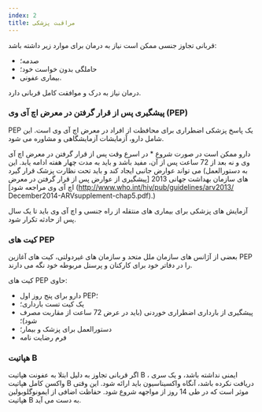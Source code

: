 ```yaml
---
index: 2
title: مراقبت پزشکی
---
```

قربانی تجاوز جنسی ممکن است نیاز به درمان برای موارد زیر داشته باشد:

*   صدمه؛
*   حاملگی بدون خواست خود؛
*   بیماری عفونی.

درمان نیاز به درک و موافقت کامل قربانی دارد.

### پیشگیری پس از قرار گرفتن در معرض اچ  آی وی (PEP)

PEP یک پاسخ پزشکی اضطراری برای محافظت از افراد در معرض اچ آی وی است. این شامل دارو، آزمایشات آزمایشگاهی و مشاوره می شود.

دارو ممکن است در صورت شروع * در اسرع وقت پس از قرار گرفتن در معرض اچ آی وی و نه بعد از 72 ساعت پس از آن، مفید باشد و باید به مدت چهار هفته ادامه یابد. این می تواند عوارض جانبی ایجاد کند و باید تحت نظارت پزشک قرار گیرد (به دستورالعمل های سازمان بهداشت جهانی 2013 [پیشگیری از عوارض پس از قرار گرفتن در معرض اچ آی وی مراجعه شود] (http://www.who.int/hiv/pub/guidelines/arv2013/ December2014-ARVsupplement-chap5.pdf).)

آزمایش های پزشکی برای بیماری های منتقله از راه جنسی و اچ آی وی باید تا یک سال پس از حادثه تکرار شود.

### کیت های PEP

بعضی از آژانس های سازمان ملل متحد و سازمان های غیردولتی، کیت های آغازین PEP را در دفاتر خود برای کارکنان و پرسنل مربوطه خود نگه می دارند.

کیت های PEP حاوی:

*   دارو برای پنج روز اول PEP؛
*   یک کیت تست بارداری؛
*  پیشگیری از بارداری اضطراری خوردنی (باید در عرض 72 ساعت از مقاربت مصرف شود)؛
*  دستورالعمل برای پزشک و بیمار؛
*  فرم رضایت نامه

### هپاتیت B

اگر قربانی تجاوز به دلیل ابتلا به عفونت هپاتیت B ، ایمنی نداشته باشد، و یک سری واکسن کامل هپاتیت B دریافت نکرده باشد، آنگاه واکسیناسیون باید ارائه شود. این وقتی موثر است که در طی 14 روز از مواجهه شروع شود. حفاظت اضافی از ایمونوگلوبولین هپاتیت B به دست می آید.